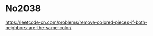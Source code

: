 # No2038

https://leetcode-cn.com/problems/remove-colored-pieces-if-both-neighbors-are-the-same-color/

